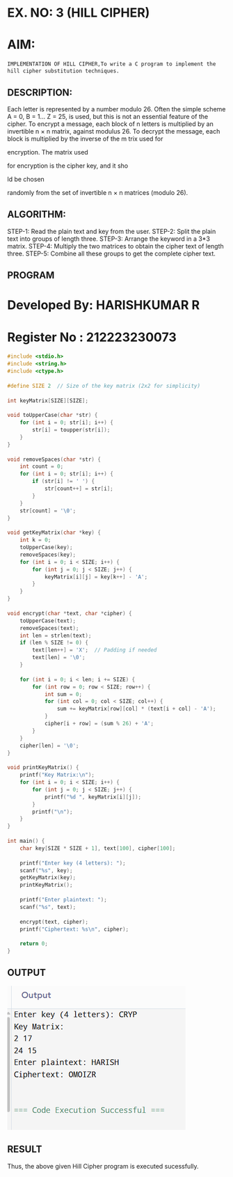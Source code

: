 # EX. NO: 3 (HILL CIPHER)
# AIM:
    IMPLEMENTATION OF HILL CIPHER,To write a C program to implement the hill cipher substitution techniques.

## DESCRIPTION:

Each letter is represented by a number modulo 26. Often the simple scheme A = 0, B
= 1... Z = 25, is used, but this is not an essential feature of the cipher. To encrypt a message, each block of n letters is  multiplied by an invertible n × n matrix, against modulus 26. To
decrypt the message, each block is multiplied by the inverse of the m trix used for
 
encryption. The matrix used
 
for encryption is the cipher key, and it sho
 
ld be chosen
 
randomly from the set of invertible n × n matrices (modulo 26).


## ALGORITHM:

STEP-1: Read the plain text and key from the user. 
STEP-2: Split the plain text into groups of length three.
STEP-3: Arrange the keyword in a 3*3 matrix.
STEP-4: Multiply the two matrices to obtain the cipher text of length three.
STEP-5: Combine all these groups to get the complete cipher text.

## PROGRAM 
# Developed By: HARISHKUMAR R
# Register No : 212223230073
```c
#include <stdio.h>
#include <string.h>
#include <ctype.h>

#define SIZE 2  // Size of the key matrix (2x2 for simplicity)

int keyMatrix[SIZE][SIZE];

void toUpperCase(char *str) {
    for (int i = 0; str[i]; i++) {
        str[i] = toupper(str[i]);
    }
}

void removeSpaces(char *str) {
    int count = 0;
    for (int i = 0; str[i]; i++) {
        if (str[i] != ' ') {
            str[count++] = str[i];
        }
    }
    str[count] = '\0';
}

void getKeyMatrix(char *key) {
    int k = 0;
    toUpperCase(key);
    removeSpaces(key);
    for (int i = 0; i < SIZE; i++) {
        for (int j = 0; j < SIZE; j++) {
            keyMatrix[i][j] = key[k++] - 'A';
        }
    }
}

void encrypt(char *text, char *cipher) {
    toUpperCase(text);
    removeSpaces(text);
    int len = strlen(text);
    if (len % SIZE != 0) {
        text[len++] = 'X';  // Padding if needed
        text[len] = '\0';
    }
    
    for (int i = 0; i < len; i += SIZE) {
        for (int row = 0; row < SIZE; row++) {
            int sum = 0;
            for (int col = 0; col < SIZE; col++) {
                sum += keyMatrix[row][col] * (text[i + col] - 'A');
            }
            cipher[i + row] = (sum % 26) + 'A';
        }
    }
    cipher[len] = '\0';
}

void printKeyMatrix() {
    printf("Key Matrix:\n");
    for (int i = 0; i < SIZE; i++) {
        for (int j = 0; j < SIZE; j++) {
            printf("%d ", keyMatrix[i][j]);
        }
        printf("\n");
    }
}

int main() {
    char key[SIZE * SIZE + 1], text[100], cipher[100];
    
    printf("Enter key (4 letters): ");
    scanf("%s", key);
    getKeyMatrix(key);
    printKeyMatrix();
    
    printf("Enter plaintext: ");
    scanf("%s", text);
    
    encrypt(text, cipher);
    printf("Ciphertext: %s\n", cipher);
    
    return 0;
}
```
## OUTPUT
![alt text](<Screenshot 2025-04-08 143519.png>)

## RESULT
Thus, the above given Hill Cipher program is executed sucessfully.
